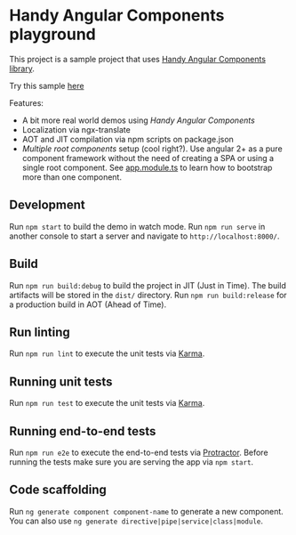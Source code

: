 # Handy Angular Components playground

This project is a sample project that uses [Handy Angular Components library](https://github.com/joanjane/handy-angular-components).

Try this sample [here](https://joanjane.github.io/hac-playground/)

Features:
* A bit more real world demos using _Handy Angular Components_
* Localization via ngx-translate
* AOT and JIT compilation via npm scripts on package.json
* *Multiple root components* setup (cool right?). Use angular 2+ as a pure component framework without the need of creating a SPA or using a single root component. See [app.module.ts](https://github.com/joanjane/hac-playground/blob/master/src/app/app.module.ts#L32) to learn how to bootstrap more than one component.

## Development

Run `npm start` to build the demo in watch mode. Run `npm run serve` in another console to start a server and navigate to `http://localhost:8000/`.

## Build

Run `npm run build:debug` to build the project in JIT (Just in Time). The build artifacts will be stored in the `dist/` directory.
Run `npm run build:release` for a production build in AOT (Ahead of Time).

## Run linting

Run `npm run lint` to execute the unit tests via [Karma](https://karma-runner.github.io).

## Running unit tests

Run `npm run test` to execute the unit tests via [Karma](https://karma-runner.github.io).

## Running end-to-end tests

Run `npm run e2e` to execute the end-to-end tests via [Protractor](http://www.protractortest.org/).
Before running the tests make sure you are serving the app via `npm start`.

## Code scaffolding

Run `ng generate component component-name` to generate a new component. You can also use `ng generate directive|pipe|service|class|module`.
